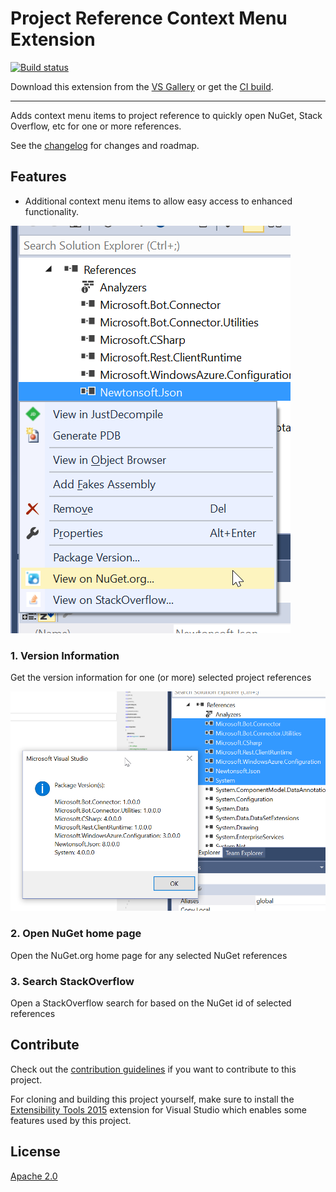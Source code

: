 # Project Reference Context Menu Extension

<!-- Replace this badge with your own-->
[![Build status](https://ci.appveyor.com/api/projects/status/hv6uyc059rqbc6fj?svg=true)](https://ci.appveyor.com/project/madskristensen/extensibilitytools)

<!-- Update the VS Gallery link after you upload the VSIX-->
Download this extension from the [VS Gallery](https://visualstudiogallery.msdn.microsoft.com/[GuidFromGallery])
or get the [CI build](http://vsixgallery.com/extension/f8b219f9-f168-481a-b73b-b85d79eceb7b/).

---------------------------------------

Adds context menu items to project reference to quickly open NuGet, Stack Overflow, etc for one or more references.

See the [changelog](CHANGELOG.md) for changes and roadmap.

## Features

- Additional context menu items to allow easy access to enhanced functionality.

<img src="art/context-menu.png" alt="Context Menu" />


### 1. Version Information
Get the version information for one (or more) selected project references

<img src="art/version-information.png" alt="Version Information" />

### 2. Open NuGet home page
Open the NuGet.org home page for any selected NuGet references

### 3. Search StackOverflow
Open a StackOverflow search for based on the NuGet id of selected references

## Contribute
Check out the [contribution guidelines](CONTRIBUTING.md)
if you want to contribute to this project.

For cloning and building this project yourself, make sure
to install the
[Extensibility Tools 2015](https://visualstudiogallery.msdn.microsoft.com/ab39a092-1343-46e2-b0f1-6a3f91155aa6)
extension for Visual Studio which enables some features
used by this project.

## License
[Apache 2.0](LICENSE)